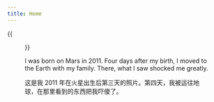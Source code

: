 ```yaml
---
title: Home
---
```


{{<figure src="https://hellenshengfy.github.io/Cover pic.jpg" title="At the site of Pumpeii, 14 miles southeast of Naples
  (照片坐标：庞贝古城，距那不勒斯14英里）" width="450">}}

I was born on Mars in 2011. Four days after my birth, I moved to the Earth with my family. There, what I saw shocked me greatly. 

这是我 2011 年在火星出生后第三天的照片。第四天，我被运往地球，在那里看到的东西把我吓傻了。
